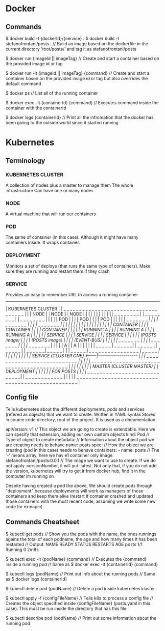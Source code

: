 # Docker
## Commands

$ docker build -t {dockerId}/{service} .
$ docker build -t stefanofrontani/posts .
// Build an image based on the dockerfile in the current directory 'root/posts/' and tag it as stefanofrontani/posts

$ docker run {imageId || imageTag}
// Create and start a container based on the provided image id or tag

$ docker run -it {imageId || imageTag} {command}
// Create and start a container based on the provided image id or tag but also overrides the default command

$ docker ps
// List all of the running container

$ docker exec -it {containerId} {command}
// Executes command inside the container with the containerId

$ docker logs {containerId}
// Print all the infromation that the docker has been giving to the outside world since it started running

# Kubernetes

## Terminology

### KUBERNETES CLUSTER
A collection of nodes plus a master to manage them
The whole infrastructure
Can have one or many nodes

### NODE
A virtual machine that will run our containers

### POD
The same of container (in this case). Although it might have many containers inside.
It wraps container.

### DEPLOYMENT
Monitors a set of deploys (that runs the same type of containers). Make sure they are running and restart them if they crash

### SERVICE
Provides an easy to remember URL to access a running container

 _ _ _ _ _ _ _ _ _ _ _ _ _ _ _ _ _ _ _ _ _ _ _ _ _ _ _ _ _ _ _ _ _ _ _ _ _ _ _ _ _ _ _ _ _ _ _ _ _ _
|  KUBERNETES CLUSTER                                                                               |
|    _ _ _ _ _ _ _ _ _ _ _ _          _ _ _ _ _ _ _ _ _ _ _ _          _ _ _ _ _ _ _ _ _ _ _ _      |
|   |  NODE                  |       |  NODE                  |       |  NODE                  |    |
|   |                        |       |                        |       |                        |    |
|   |    _ _ _ _ _ _ _ _     |       |    _ _ _ _ _ _ _ _     |       |    _ _ _ _ _ _ _ _     |    |
|   |   |      POD       |   |       |   |      POD       |   |       |   |      POD       |   |    |
|   |   | _ _ _ _ _ _ _ _|   |       |   | _ _ _ _ _ _ _ _|   |       |   | _ _ _ _ _ _ _ _|   |    |
|   |   |                |   |       |   |                |   |       |   |                |   |    |
|   |   |   CONTAINER    |   |       |   |   CONTAINER    |   |       |   |   CONTAINER    |   |    |
|   |   |   RUNNING A    |   |       |   |   RUNNING A    |   |       |   |   RUNNING A    |   |    |
|   |   |    SERVICE     |   |       |   |    SERVICE     |   |       |   |    SERVICE     |   |    |
|   |   |  (POSTS image) |   |       |   |  (POSTS image) |   |       |   |   (EVENT-BUS)  |   |    |
|   |   |_ _ _ _ _ _ _ _ |   |       |   |_ _ _ _ _ _ _ _ |   |       |   |_ _ _ _ _ _ _ _ |   |    |
|   |           A            |       |            A           |       |            |           |    |
|   | _ _ _ _ _ | _ _ _ _ _ _|       | _ _ _ _ _ _| _ _ _ _ _ |       | _ _ _ _ _ _| _ _ _ _ _ |    |
|    _ _ _ _ _ _| _ _ _ _ _ _ _ _ _ _ _ _ _ _ _ _ | _ _ _ _ _                      |                |
|   |           |                                 |           |                    |                |
|   |                SERVICE (CLUSTER ONE)                <---|--------------------                 |
|   |_ _ _ _ _ _ _ _ _ _ _ _ _ _ _ _ _ _ _ _ _ _ _ _ _ _ _ _ _|                                     |
|                                                                                                   |
|    _ _ _ _ _ _ _ _ _ _ _ _ _ _ _ _ _ _ _ _ _ _ _ _ _ _ _ _ _         _ _ _ _ _ _ _ _ _ _ _ _ _    |
|   |                                                         |       |                         |   |
|   |                 MASTER (CLUSTER MASTER)                 |       |       DEPLOYMENT        |   |
|   |                                                         |       |       FOR POSTS         |   |
|   |_ _ _ _ _ _ _ _ _ _ _ _ _ _ _ _ _ _ _ _ _ _ _ _ _ _ _ _ _|       | _ _ _ _ _ _ _ _ _ _ _ _ |   |
|                                                                                                   |
| _ _ _ _ _ _ _ _ _ _ _ _ _ _ _ _ _ _ _ _ _ _ _ _ _ _ _ _ _ _ _ _ _ _ _ _ _ _ _ _ _ _ _ _ _ _ _ _ _ |

## Config file
Tells kubernetes about the different deployments, pods and services (refered as objects) that we want to create.
Written in YAML syntax
Stored in source code directory, root of the project. It is used as a documentation

apiVersion: v1                            // This object we are going to create is extendable. Here we can specify that extension, adding our own custom objects
kind: Pod                                 // Type of object to create
metadata:                                 // Information about the object pod we are creating needs to behave
  name: posts
spec:                                     // How the object we are creating (pod in this case) needs to behave
  containers:
    - name: posts                         // The '-' means array, here we hav e1 container only
      image: stefanofrontani/posts:0.0.1  // The image we want to use to create. If we do not apply :versionNumber, it will put :latest. Not only that, if you do not add the version, kubernetes will try to get it from docker hub, find it in the computer im running on

Despite having created a pod like above, We should create pods through "deployment" because deployments will work as managers of those containers and keep them alive (restart if container crashed and updated those containers with the most recent code, assuming we write some new code for exmaple)




## Commands Cheatsheet

$ kubectl get pods
// Show you the pods with the name, the ones runnings agains the total of each podname, the age and how many times it has been restarted
// Output:
NAME    READY   STATUS    RESTARTS   AGE
posts   1/1     Running   0          2m8s

$ kubectl exec -it {podName} {command}
// Executes the {command} inside a running pod
// Same as $ docker exec -it {containerId} {command}

$ kubectl logs {podName}
// Print out info about the running pods
// Same as $ docker logs {containerId}

$ kubectl delete pod {podName}
// Delete a pod inside kubernetes kluster

$ kubectl apply -f {configFileName}
// Tells k8s to process a config file
// Creates the object specified inside {configFileName} (posts.yaml in this case). This must be run inside the directory that has this file

$ kubectl describe pod {podName}
// Print out some information about the running pod
